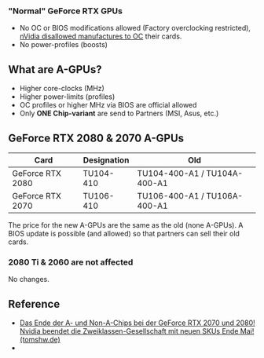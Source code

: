 ### "Normal" GeForce RTX GPUs

* No OC or BIOS modifications allowed (Factory overclocking restricted), [nVidia disallowed manufactures to OC](https://www.techpowerup.com/forums/threads/zotac-avoids-nvidia-gtx-1070-ti-factory-overclocking-restrictions-via-oc-profile.238387/) their cards.
* No power-profiles (boosts)


## What are A-GPUs?

* Higher core-clocks (MHz)
* Higher power-limits (profiles)
* OC profiles or higher MHz via BIOS are official allowed
* Only **ONE Chip-variant** are send to Partners (MSI, Asus, etc.)


## GeForce RTX 2080 & 2070 A-GPUs

| Card  | Designation | Old
| ------------- | ------------- | ------------- |
| GeForce RTX 2080  | TU104-410  | TU104-400-A1 / TU104A-400-A1 |
| GeForce RTX 2070  | TU106-410  | TU106-400-A1 / TU106A-400-A1 |


The price for the new A-GPUs are the same as the old (none A-GPUs). A BIOS update is possible (and allowed) so that partners can sell their old cards.


### 2080 Ti & 2060 are not affected

No changes.


## Reference

* [Das Ende der A- und Non-A-Chips bei der GeForce RTX 2070 und 2080! Nvidia beendet die Zweiklassen-Gesellschaft mit neuen SKUs Ende Mai! (tomshw.de)](https://www.tomshw.de/2019/05/03/das-ende-der-a-und-non-a-chips-bei-der-geforce-rtx-2070-und-2080-nvidia-beendet-die-zweiklassen-gesellschaft-mit-neuen-skus-ende-mai/)
*